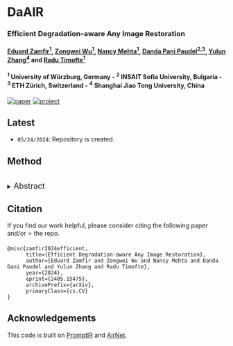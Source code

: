 # DaAIR



### Efficient Degradation-aware Any Image Restoration

#### [Eduard Zamfir<sup>1</sup>](https://eduardzamfir.github.io), [Zongwei Wu<sup>1</sup>](https://sites.google.com/view/zwwu/accueil), [Nancy Mehta<sup>1</sup>](https://scholar.google.com/citations?user=WwdYdlUAAAAJ&hl=en&oi=ao), [Danda Pani Paudel<sup>2,3</sup>](https://people.ee.ethz.ch/~paudeld/),  [Yulun Zhang<sup>4</sup>](http://yulunzhang.com/) and [Radu Timofte<sup>1</sup>](https://www.informatik.uni-wuerzburg.de/computervision/)

#### **<sup>1</sup> University of Würzburg, Germany - <sup>2</sup> INSAIT Sofia University, Bulgaria - <sup>3</sup> ETH Zürich, Switzerland - <sup>4</sup> Shanghai Jiao Tong University, China**

[![paper](https://img.shields.io/badge/arXiv-Paper-<COLOR>.svg)](http://arxiv.org/abs/2405.15475)
[![project](https://img.shields.io/badge/project-page-brightgreen)](https://eduardzamfir.github.io/daair/)


## Latest
- `05/24/2024`: Repository is created.

## Method
<br>
<details>
  <summary>
  <font size="+1">Abstract</font>
  </summary>
Reconstructing missing details from degraded low-quality inputs poses a significant challenge. Recent progress in image restoration has demonstrated the efficacy of learning large models capable of addressing various degradations simultaneously. 
Nonetheless, these approaches introduce considerable computational overhead and complex learning paradigms, limiting their practical utility. 
In response, we propose DaAIR, an efficient All-in-One image restorer employing a Degradation-aware Learner (DaLe) in the low-rank regime to collaboratively mine shared aspects and subtle nuances across diverse degradations, generating a degradation-aware embedding. By dynamically allocating model capacity to input degradations, we realize an efficient restorer integrating holistic and specific learning within a unified model. 
Furthermore, DaAIR introduces a cost-efficient parameter update mechanism that enhances degradation awareness while maintaining computational efficiency.
Extensive comparisons across five image degradations demonstrate that our DaAIR outperforms both state-of-the-art All-in-One models and degradation-specific counterparts, affirming our efficacy and practicality.
</details>


## Citation

If you find our work helpful, please consider citing the following paper and/or ⭐ the repo.
```
@misc{zamfir2024efficient,
      title={Efficient Degradation-aware Any Image Restoration}, 
      author={Eduard Zamfir and Zongwei Wu and Nancy Mehta and Danda Dani Paudel and Yulun Zhang and Radu Timofte},
      year={2024},
      eprint={2405.15475},
      archivePrefix={arXiv},
      primaryClass={cs.CV}
}
```

## Acknowledgements

This code is built on [PromptIR](https://github.com/va1shn9v/PromptIR) and [AirNet](https://github.com/XLearning-SCU/2022-CVPR-AirNet).
